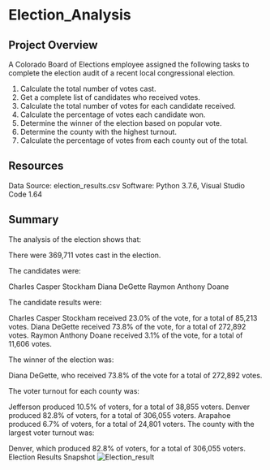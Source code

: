 # Election_Analysis

## Project Overview

A Colorado Board of Elections employee assigned the following tasks to complete the election audit of a recent local congressional election.

1. Calculate the total number of votes cast.
2. Get a complete list of candidates who received votes.
3. Calculate the total number of votes for each candidate received.
4. Calculate the percentage of votes each candidate won.
5. Determine the winner of the election based on popular vote.
6. Determine the county with the highest turnout.
7. Calculate the percentage of votes from each county out of the total.

## Resources

Data Source: election_results.csv
Software: Python 3.7.6, Visual Studio Code 1.64

## Summary

The analysis of the election shows that:

There were 369,711 votes cast in the election.

The candidates were:

Charles Casper Stockham
Diana DeGette
Raymon Anthony Doane

The candidate results were:

Charles Casper Stockham received 23.0% of the vote, for a total of 85,213 votes.
Diana DeGette received 73.8% of the vote, for a total of 272,892 votes.
Raymon Anthony Doane received 3.1% of the vote, for a total of 11,606 votes.

               
The winner of the election was:

Diana DeGette, who received 73.8% of the vote for a total of 272,892 votes.

The voter turnout for each county was:

Jefferson produced 10.5% of voters, for a total of 38,855 voters.
Denver produced 82.8% of voters, for a total of 306,055 voters.
Arapahoe produced 6.7% of voters, for a total of 24,801 voters.
The county with the largest voter turnout was:

Denver, which produced 82.8% of voters, for a total of 306,055 voters.
Election Results Snapshot
![Election_result](https://user-images.githubusercontent.com/96400887/166985669-644bf101-2efa-4f04-a594-c83f3f67da15.png)

